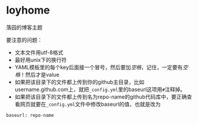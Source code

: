 loyhome
=======

落园的博客主题

要注意的问题：

- 文本文件用utf-8格式
- 最好用unix下的换行符
- YAML模板里的每个key后面接一个冒号，然后要加*空格*，记住，一定要有*空格*！然后才是value
- 如果把该目录下的文件都上传到你的github主目录，比如username.github.com上，就把`_config.yml`里的baseurl这项用`#`注释掉。
- 如果把该目录下的文件都上传到名为repo-name的github代码库中，要正确查看网页就要在`_config.yml`文件中修改baseurl的值，也就是改为
```
baseurl: repo-name
```

